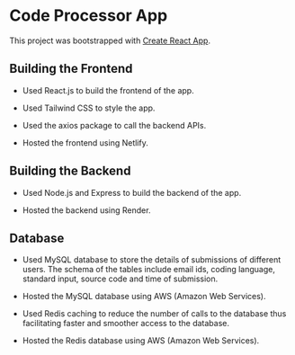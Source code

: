# Code Processor App

This project was bootstrapped with [Create React App](https://github.com/facebook/create-react-app).

## Building the Frontend

- Used React.js to build the frontend of the app.

- Used Tailwind CSS to style the app.

- Used the axios package to call the backend APIs.

- Hosted the frontend using Netlify.

## Building the Backend

- Used Node.js and Express to build the backend of the app.

- Hosted the backend using Render.

## Database

- Used MySQL database to store the details of submissions of different users. The schema of the tables include email ids, coding language, standard input, source code and time of submission.

- Hosted the MySQL database using AWS (Amazon Web Services).

- Used Redis caching to reduce the number of calls to the database thus facilitating faster and smoother access to the database.

- Hosted the Redis database using AWS (Amazon Web Services).
